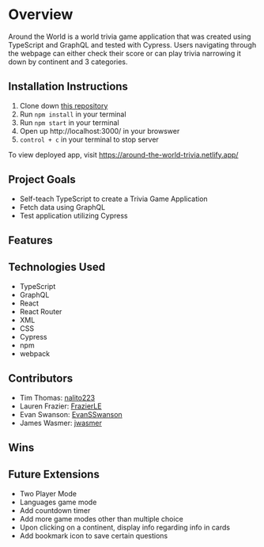 # Overview
Around the World is a world trivia game application that was created using TypeScript and GraphQL and tested with Cypress. Users navigating through the webpage can either check their score or can play trivia narrowing it down by continent and 3 categories.

## Installation Instructions
1. Clone down [this repository]('https://github.com/jwasmer/trivia')
1. Run `npm install` in your terminal
1. Run `npm start` in your terminal
1. Open up http://localhost:3000/ in your browswer
1. `control + c` in your terminal to stop server

To view deployed app, visit https://around-the-world-trivia.netlify.app/

## Project Goals
 * Self-teach TypeScript to create a Trivia Game Application
 * Fetch data using GraphQL
 * Test application utilizing Cypress

 ## Features

## Technologies Used
* TypeScript
* GraphQL
* React
* React Router
* XML
* CSS
* Cypress
* npm
* webpack

## Contributors 
* Tim Thomas: [nalito223]('https://github.com/nalito223/')
* Lauren Frazier: [FrazierLE]('https://github.com/FrazierLE')
* Evan Swanson: [EvanSSwanson]('https://github.com/EvanSSwanson')
* James Wasmer: [jwasmer]('https://github.com/jwasmer')

## Wins

## Future Extensions
* Two Player Mode
* Languages game mode
* Add countdown timer
* Add more game modes other than multiple choice 
* Upon clicking on a continent, display info regarding info in cards 
* Add bookmark icon to save certain questions 



